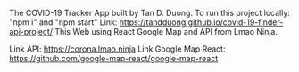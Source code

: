 The COVID-19 Tracker App built by Tan D. Duong. 
To run this project locally: "npm i" and "npm start"
Link: https://tandduong.github.io/covid-19-finder-api-project/
This Web using React Google Map and API from Lmao Ninja. 

Link API: https://corona.lmao.ninja
Link Google Map React: https://github.com/google-map-react/google-map-react
